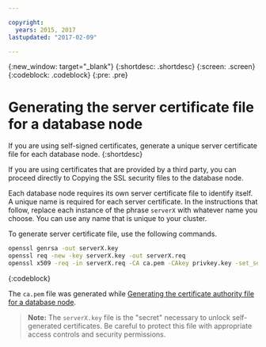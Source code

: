 ```yaml
---

copyright:
  years: 2015, 2017
lastupdated: "2017-02-09"

---
```


{:new_window: target="_blank"}
{:shortdesc: .shortdesc}
{:screen: .screen}
{:codeblock: .codeblock}
{:pre: .pre}

# Generating the server certificate file for a database node

If you are using self-signed certificates, generate a unique
server certificate file for each database node.
{:shortdesc}

If you are using certificates that are provided by a third party,
you can proceed directly to Copying the SSL security files to the
database node.

Each database node requires its own server certificate file to
identify itself. A unique name is required for each server
certificate. In the instructions that follow, replace each
instance of the phrase `serverX` with whatever name you choose. You
can use any name that is unique to your cluster.

To generate server certificate file, use the following commands.

``` sh
openssl genrsa -out serverX.key 
openssl req -new -key serverX.key -out serverX.req
openssl x509 -req -in serverX.req -CA ca.pem -CAkey privkey.key -set_serial 01 -out serverX.pem
```
{:codeblock}

The `ca.pem` file was generated while [Generating the certificate
authority file for a database node](generate_db_ca.html).

>   **Note:** The `serverX.key` file is the "secret" necessary to unlock
    self-generated certificates. Be careful to protect this file with
    appropriate access controls and security permissions.
